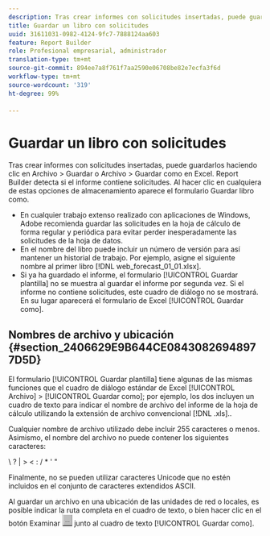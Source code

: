 ```yaml
---
description: Tras crear informes con solicitudes insertadas, puede guardarlos haciendo clic en Archivo > Guardar o Archivo > Guardar como en Excel. Report Builder detecta si el informe contiene solicitudes. Al hacer clic en cualquiera de estas opciones de almacenamiento aparece el formulario Guardar libro como.
title: Guardar un libro con solicitudes
uuid: 31611031-0982-4124-9fc7-7888124aa603
feature: Report Builder
role: Profesional empresarial, administrador
translation-type: tm+mt
source-git-commit: 894ee7a8f761f7aa2590e06708be82e7ecfa3f6d
workflow-type: tm+mt
source-wordcount: '319'
ht-degree: 99%

---
```



# Guardar un libro con solicitudes

Tras crear informes con solicitudes insertadas, puede guardarlos haciendo clic en Archivo > Guardar o Archivo > Guardar como en Excel. Report Builder detecta si el informe contiene solicitudes. Al hacer clic en cualquiera de estas opciones de almacenamiento aparece el formulario Guardar libro como.

* En cualquier trabajo extenso realizado con aplicaciones de Windows, Adobe recomienda guardar las solicitudes en la hoja de cálculo de forma regular y periódica para evitar perder inesperadamente las solicitudes de la hoja de datos.
* En el nombre del libro puede incluir un número de versión para así mantener un historial de trabajo. Por ejemplo, asigne el siguiente nombre al primer libro [!DNL web_forecast_01_01.xlsx].
* Si ya ha guardado el informe, el formulario [!UICONTROL Guardar plantilla] no se muestra al guardar el informe por segunda vez. Si el informe no contiene solicitudes, este cuadro de diálogo no se mostrará. En su lugar aparecerá el formulario de Excel [!UICONTROL Guardar como].

## Nombres de archivo y ubicación {#section_2406629E9B644CE08430826948977D5D}

El formulario [!UICONTROL Guardar plantilla] tiene algunas de las mismas funciones que el cuadro de diálogo estándar de Excel [!UICONTROL Archivo] > [!UICONTROL Guardar como]; por ejemplo, los dos incluyen un cuadro de texto para indicar el nombre de archivo del informe de la hoja de cálculo utilizando la extensión de archivo convencional [!DNL .xls]..

Cualquier nombre de archivo utilizado debe incluir 255 caracteres o menos. Asimismo, el nombre del archivo no puede contener los siguientes caracteres:

\ ? | > &lt; : / * &#39; &quot;

Finalmente, no se pueden utilizar caracteres Unicode que no estén incluidos en el conjunto de caracteres extendidos ASCII.

Al guardar un archivo en una ubicación de las unidades de red o locales, es posible indicar la ruta completa en el cuadro de texto, o bien hacer clic en el botón Examinar ![browse_button.gif](assets/browse_button.gif) junto al cuadro de texto [!UICONTROL Guardar como].
